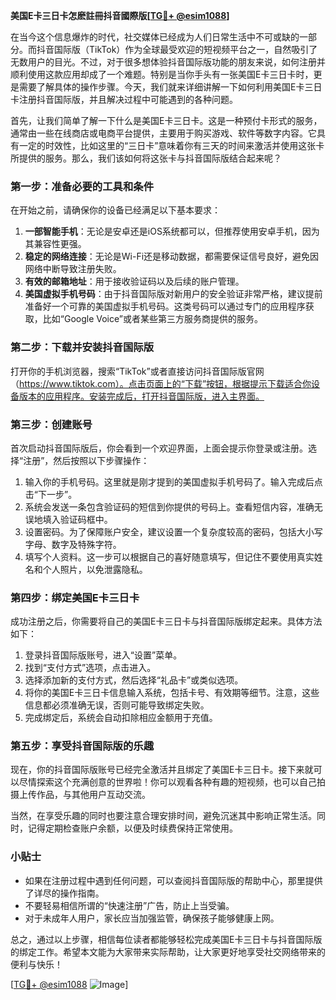 **美国E卡三日卡怎麽註冊抖音國際版[[TG💪+ @esim1088](https://t.me/s/esim1088)]**

在当今这个信息爆炸的时代，社交媒体已经成为人们日常生活中不可或缺的一部分。而抖音国际版（TikTok）作为全球最受欢迎的短视频平台之一，自然吸引了无数用户的目光。不过，对于很多想体验抖音国际版功能的朋友来说，如何注册并顺利使用这款应用却成了一个难题。特别是当你手头有一张美国E卡三日卡时，更是需要了解具体的操作步骤。今天，我们就来详细讲解一下如何利用美国E卡三日卡注册抖音国际版，并且解决过程中可能遇到的各种问题。

首先，让我们简单了解一下什么是美国E卡三日卡。这是一种预付卡形式的服务，通常由一些在线商店或电商平台提供，主要用于购买游戏、软件等数字内容。它具有一定的时效性，比如这里的“三日卡”意味着你有三天的时间来激活并使用这张卡所提供的服务。那么，我们该如何将这张卡与抖音国际版结合起来呢？

### **第一步：准备必要的工具和条件**

在开始之前，请确保你的设备已经满足以下基本要求：
1. **一部智能手机**：无论是安卓还是iOS系统都可以，但推荐使用安卓手机，因为其兼容性更强。
2. **稳定的网络连接**：无论是Wi-Fi还是移动数据，都需要保证信号良好，避免因网络中断导致注册失败。
3. **有效的邮箱地址**：用于接收验证码以及后续的账户管理。
4. **美国虚拟手机号码**：由于抖音国际版对新用户的安全验证非常严格，建议提前准备好一个可靠的美国虚拟手机号码。这类号码可以通过专门的应用程序获取，比如“Google Voice”或者某些第三方服务商提供的服务。

### **第二步：下载并安装抖音国际版**

打开你的手机浏览器，搜索“TikTok”或者直接访问抖音国际版官网（https://www.tiktok.com）。点击页面上的“下载”按钮，根据提示下载适合你设备版本的应用程序。安装完成后，打开抖音国际版，进入主界面。

### **第三步：创建账号**

首次启动抖音国际版后，你会看到一个欢迎界面，上面会提示你登录或注册。选择“注册”，然后按照以下步骤操作：

1. 输入你的手机号码。这里就是刚才提到的美国虚拟手机号码了。输入完成后点击“下一步”。
2. 系统会发送一条包含验证码的短信到你提供的号码上。查看短信内容，准确无误地填入验证码框中。
3. 设置密码。为了保障账户安全，建议设置一个复杂度较高的密码，包括大小写字母、数字及特殊字符。
4. 填写个人资料。这一步可以根据自己的喜好随意填写，但记住不要使用真实姓名和个人照片，以免泄露隐私。

### **第四步：绑定美国E卡三日卡**

成功注册之后，你需要将自己的美国E卡三日卡与抖音国际版绑定起来。具体方法如下：

1. 登录抖音国际版账号，进入“设置”菜单。
2. 找到“支付方式”选项，点击进入。
3. 选择添加新的支付方式，然后选择“礼品卡”或类似选项。
4. 将你的美国E卡三日卡信息输入系统，包括卡号、有效期等细节。注意，这些信息都必须准确无误，否则可能导致绑定失败。
5. 完成绑定后，系统会自动扣除相应金额用于充值。

### **第五步：享受抖音国际版的乐趣**

现在，你的抖音国际版账号已经完全激活并且绑定了美国E卡三日卡。接下来就可以尽情探索这个充满创意的世界啦！你可以观看各种有趣的短视频，也可以自己拍摄上传作品，与其他用户互动交流。

当然，在享受乐趣的同时也要注意合理安排时间，避免沉迷其中影响正常生活。同时，记得定期检查账户余额，以便及时续费保持正常使用。

### **小贴士**

- 如果在注册过程中遇到任何问题，可以查阅抖音国际版的帮助中心，那里提供了详尽的操作指南。
- 不要轻易相信所谓的“快速注册”广告，防止上当受骗。
- 对于未成年人用户，家长应当加强监管，确保孩子能够健康上网。

总之，通过以上步骤，相信每位读者都能够轻松完成美国E卡三日卡与抖音国际版的绑定工作。希望本文能为大家带来实际帮助，让大家更好地享受社交网络带来的便利与快乐！

[[TG💪+ @esim1088](https://t.me/s/esim1088) ![Image](https://i.postimg.cc/4NQfJmqS/Snipaste-2025-05-13-00-14-12.png)]